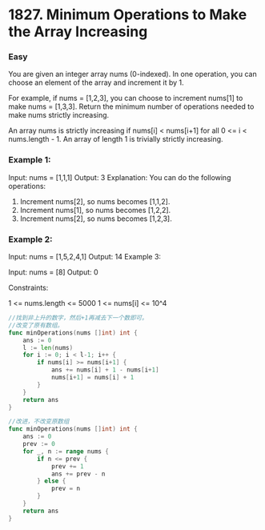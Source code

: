 # 1827. Minimum Operations to Make the Array Increasing

### Easy

You are given an integer array nums (0-indexed). In one operation, you can choose an element of the array and increment it by 1.

For example, if nums = [1,2,3], you can choose to increment nums[1] to make nums = [1,3,3].
Return the minimum number of operations needed to make nums strictly increasing.

An array nums is strictly increasing if nums[i] < nums[i+1] for all 0 <= i < nums.length - 1. An array of length 1 is trivially strictly increasing.

### Example 1:

Input: nums = [1,1,1]
Output: 3
Explanation: You can do the following operations:
1) Increment nums[2], so nums becomes [1,1,2].
2) Increment nums[1], so nums becomes [1,2,2].
3) Increment nums[2], so nums becomes [1,2,3].

### Example 2:

Input: nums = [1,5,2,4,1]
Output: 14
Example 3:

Input: nums = [8]
Output: 0
 

Constraints:

1 <= nums.length <= 5000
1 <= nums[i] <= 10^4

```go
//找到非上升的数字，然后+1再减去下一个数即可。
//改变了原有数组。
func minOperations(nums []int) int {
	ans := 0
	l := len(nums)
	for i := 0; i < l-1; i++ {
		if nums[i] >= nums[i+1] {
			ans += nums[i] + 1 - nums[i+1]
			nums[i+1] = nums[i] + 1
		}
	}
	return ans
}

//改进，不改变原数组
func minOperations(nums []int) int {
	ans := 0
	prev := 0
	for _, n := range nums {
		if n <= prev {
			prev += 1
			ans += prev - n
		} else {
			prev = n
		}
	}
	return ans
}
```